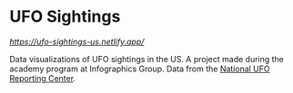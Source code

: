 # UFO Sightings

_https://ufo-sightings-us.netlify.app/_

Data visualizations of UFO sightings in the US. A project made during the academy program at Infographics Group. Data from the [National UFO Reporting Center](http://www.nuforc.org/).
